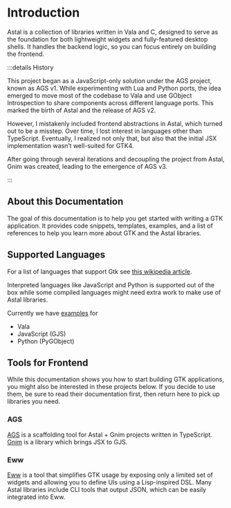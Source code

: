 # Introduction

Astal is a collection of libraries written in Vala and C, designed to serve as
the foundation for both lightweight widgets and fully-featured desktop shells.
It handles the backend logic, so you can focus entirely on building the
frontend.

:::details History

This project began as a JavaScript-only solution under the AGS project, known as
AGS v1. While experimenting with Lua and Python ports, the idea emerged to move
most of the codebase to Vala and use GObject Introspection to share components
across different language ports. This marked the birth of Astal and the release
of AGS v2.

However, I mistakenly included frontend abstractions in Astal, which turned out
to be a misstep. Over time, I lost interest in languages other than TypeScript.
Eventually, I realized not only that, but also that the initial JSX
implementation wasn’t well-suited for GTK4.

After going through several iterations and decoupling the project from Astal,
Gnim was created, leading to the emergence of AGS v3.

:::

## About this Documentation

The goal of this documentation is to help you get started with writing a GTK
application. It provides code snippets, templates, examples, and a list of
references to help you learn more about GTK and the Astal libraries.

## Supported Languages

For a list of languages that support Gtk see
[this wikipedia article](https://en.wikipedia.org/wiki/List_of_language_bindings_for_GTK).

Interpreted languages like JavaScript and Python is supported out of the box
while some compiled languages might need extra work to make use of Astal
libraries.

Currently we have [examples](https://github.com/Aylur/astal/tree/main/examples)
for

- Vala
- JavaScript (GJS)
- Python (PyGObject)

## Tools for Frontend

While this documentation shows you how to start building GTK applications, you
might also be interested in these projects below. If you decide to use them, be
sure to read their documentation first, then return here to pick up libraries
you need.

### AGS

[AGS](https://aylur.github.io/ags/) is a scaffolding tool for Astal + Gnim
projects written in TypeScript. [Gnim](github.com/aylur/gnim) is a library which
brings JSX to GJS.

### Eww

[Eww](https://github.com/elkowar/eww) is a tool that simplifies GTK usage by
exposing only a limited set of widgets and allowing you to define UIs using a
Lisp-inspired DSL. Many Astal libraries include CLI tools that output JSON,
which can be easily integrated into Eww.

